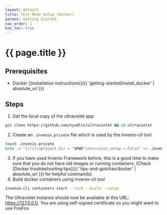 ```yaml
---
layout: default
title: Test Mode Setup (Docker)
parent: Getting Started
nav_order: 1
has_toc: true
---
```

# {{ page.title }}

## Prerequisites
- Docker [(installation instructions)]({{ 'getting-started/install_docker' | absolute_url }})

## Steps

1. Get the local copy of the ultraviolet app:
  ```sh
  git clone https://github.com/nyudlts/ultraviolet && cd ultraviolet
  ```
2. Create an `.invenio.private` file which is used by the invenio-cli tool
  ```sh
  touch .invenio.private
  echo -e "[cli]\nproject_dir = "$PWD"\nservices_setup = False" >> .invenio.private
  ```
3. If you have used Invenio Framework before, this is a good time to make sure that you do not have old images or running containers. (Check [Docker troubleshooting tips]({{ 'tips-and-gotchas/docker' | absolute_url }}) for helpful commands).
4. Build docker containers using invenio-cli tool
  ```sh
  invenio-cli containers start --lock --build --setup
  ```
  The Ultraviolet instance should now be available at this URL: <https://127.0.0.1/>. You are using self-signed certificate so you might want to use FireFox 

